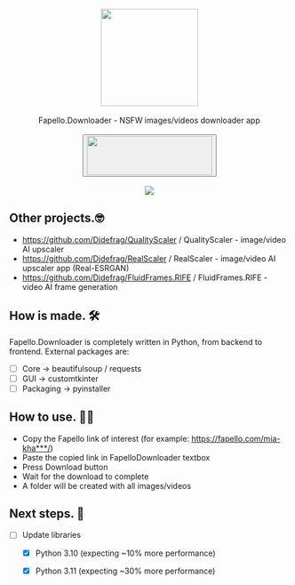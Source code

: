 <div align="center">
    <br>
    <img src="https://user-images.githubusercontent.com/32263112/205343453-e2f61261-3fb4-4d9b-8fe7-2be67fc0fcfb.png" width="175"> </a> 
    <br><br> Fapello.Downloader - NSFW images/videos downloader app <br><br>
    <a href="https://jangystudio.itch.io/fapellodownloader">
        <button>
            <img src="https://static.itch.io/images/badge-color.svg" width="225" height="70">
        </button>     
    </a>
</div>
<br>
<div align="center">
    <img src="https://github.com/user-attachments/assets/7a981b8e-8769-4548-8faa-3b14ac5fd373"> </a> 
</div>

## Other projects.🤓

- https://github.com/Djdefrag/QualityScaler / QualityScaler - image/video AI upscaler
- https://github.com/Djdefrag/RealScaler / RealScaler -  image/video AI upscaler app (Real-ESRGAN)
- https://github.com/Djdefrag/FluidFrames.RIFE / FluidFrames.RIFE - video AI frame generation


## How is made. 🛠

Fapello.Downloader is completely written in Python, from backend to frontend. External packages are:
- [ ] Core -> beautifulsoup / requests
- [ ] GUI -> customtkinter
- [ ] Packaging -> pyinstaller

## How to use. 👨‍💻
* Copy the Fapello link of interest (for example: https://fapello.com/mia-kha***/)
* Paste the copied link in FapelloDownloader textbox
* Press Download button
* Wait for the download to complete
* A folder will be created with all images/videos

## Next steps. 🤫
- [ ] Update libraries 
    - [x] Python 3.10 (expecting ~10% more performance) 
    - [x] Python 3.11 (expecting ~30% more performance)

